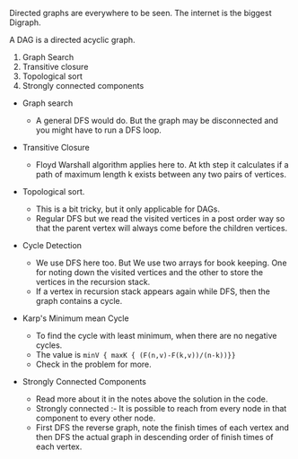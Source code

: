 Directed graphs are everywhere to be seen. The internet is the biggest Digraph.

A DAG is a directed acyclic graph.

1. Graph Search
2. Transitive closure
3. Topological sort
4. Strongly connected components

- Graph search
    - A general DFS would do. But the graph may be disconnected and you might have to run a DFS loop.
- Transitive Closure
    - Floyd Warshall algorithm applies here to. At kth step it calculates if a path of maximum length k exists between any two pairs of vertices.
- Topological sort.
    - This is a bit tricky, but it only applicable for DAGs.
    - Regular DFS but we read the visited vertices in a post order way so that the parent vertex will always come before the children vertices.
- Cycle Detection
    - We use DFS here too. But We use two arrays for book keeping. One for noting down the visited vertices and the other to store the vertices in the recursion stack.
    - If a vertex in recursion stack appears again while DFS, then the graph contains a cycle.

- Karp's Minimum mean Cycle
    - To find the cycle with least minimum, when there are no negative cycles.
    - The value is `minV { maxK { (F(n,v)-F(k,v))/(n-k))}}`
    - Check in the problem for more.


- Strongly Connected Components
    - Read more about it in the notes above the solution in the code.
    - Strongly connected :- It is possible to reach from every node in that component to every other node.
    - First DFS the reverse graph, note the finish times of each vertex and then DFS the actual graph in descending order of finish times of each vertex.
